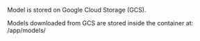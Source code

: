Model is stored on Google Cloud Storage (GCS).

Models downloaded from GCS are stored inside the container at: /app/models/
